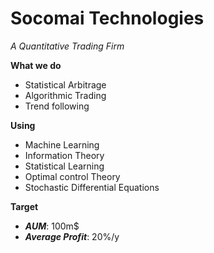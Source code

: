 # Socomai Technologies
*A Quantitative Trading Firm*

**What we do**

- Statistical Arbitrage
- Algorithmic Trading
- Trend following

**Using**

- Machine Learning
- Information Theory
- Statistical Learning
- Optimal control Theory
- Stochastic Differential Equations

**Target**

- ***AUM***: 100m$
- ***Average Profit***: 20%/y
